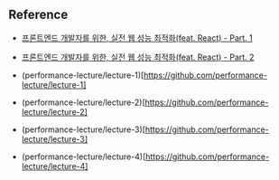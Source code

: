 ## Reference

- [프론트엔드 개발자를 위한, 실전 웹 성능 최적화(feat. React) - Part. 1](https://www.inflearn.com/course/%EC%9B%B9-%EC%84%B1%EB%8A%A5-%EC%B5%9C%EC%A0%81%ED%99%94-%EB%A6%AC%EC%95%A1%ED%8A%B8-1)
- [프론트엔드 개발자를 위한, 실전 웹 성능 최적화(feat. React) - Part. 2](https://www.inflearn.com/course/%EC%9B%B9-%EC%84%B1%EB%8A%A5-%EC%B5%9C%EC%A0%81%ED%99%94-%EB%A6%AC%EC%95%A1%ED%8A%B8-2)

- (performance-lecture/lecture-1)[https://github.com/performance-lecture/lecture-1]

- (performance-lecture/lecture-2)[https://github.com/performance-lecture/lecture-2]

- (performance-lecture/lecture-3)[https://github.com/performance-lecture/lecture-3]

- (performance-lecture/lecture-4)[https://github.com/performance-lecture/lecture-4]
